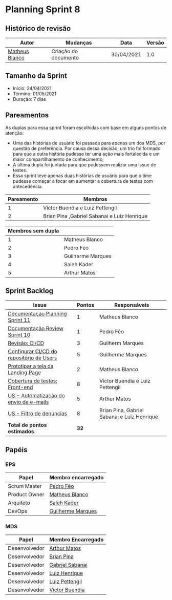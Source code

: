 # Planning Sprint 8

## Histórico de revisão

| Autor                                              | Mudanças             | Data       | Versão |
| -------------------------------------------------- | -------------------- | ---------- | ------ |
| [Matheus Blanco](https://github.com/MatheusBlanco) | Criação do documento | 30/04/2021 | 1.0    |

## Tamanho da Sprint

- Início: 24/04/2021
- Término: 01/05/2021
- Duração: 7 dias

## Pareamentos

As duplas para essa sprint foram escolhidas com base em alguns pontos de atenção:

- Uma das histórias de usuário foi passada para apenas um dos MDS, por questão de preferência. Por causa dessa decisão, um trio foi formado para que a outra história pudesse ter uma ação mais fortalecida e um maior compartilhamento de conhecimento;
- A última dupla foi juntada para que pudessem realizar uma issue de testes.
- Essa sprint teve apenas duas histórias de usuário para que o time pudesse começar a focar em aumentar a cobertura de testes com antecedência.

| Pareamento | Membros                                     |
| ---------- | ------------------------------------------- |
| 1          | Victor Buendia e Luiz Pettengil             |
| 2          | Brian Pina ,Gabriel Sabanai e Luiz Henrique |

| Membros sem dupla |                   |
| ----------------- | ----------------- |
| 1                 | Matheus Blanco    |
| 2                 | Pedro Féo         |
| 3                 | Guilherme Marques |
| 4                 | Saleh Kader       |
| 5                 | Arthur Matos      |

## Sprint Backlog

| Issue                                                                                               | Pontos | Responsáveis                                |
| --------------------------------------------------------------------------------------------------- | ------ | ------------------------------------------- |
| [Documentação Planning Sprint 11](https://github.com/fga-eps-mds/EPS-2020-2-G2/issues/188)          | 1      | Matheus Blanco                              |
| [Documentação Review Sprint 10](https://github.com/fga-eps-mds/EPS-2020-2-G2/issues/189)            | 1      | Pedro Féo                                   |
| [Revisão: CI/CD](https://github.com/fga-eps-mds/EPS-2020-2-G2/issues/185)                           | 3      | Guilherm Marques                            |
| [Configurar CI/CD do repositório de Users](https://github.com/fga-eps-mds/EPS-2020-2-G2/issues/186) | 5      | Guilherme Marques                           |
| [Prototipar a tela da Landing Page](https://github.com/fga-eps-mds/EPS-2020-2-G2/issues/187)        | 2      | Matheus Blanco                              |
| [Cobertura de testes: Front-end](https://github.com/fga-eps-mds/EPS-2020-2-G2/issues/183)           | 8      | Victor Buendia e Luiz Pettengil             |
| [US - Automatização do envio de e-mails](https://github.com/fga-eps-mds/EPS-2020-2-G2/issues/182)   | 5      | Arthur Matos                                |
| [US - Filtro de denúncias](https://github.com/fga-eps-mds/EPS-2020-2-G2/issues/181)                 | 8      | Brian Pina, Gabriel Sabanai e Luiz Henrique |
| **Total de pontos estimados**                                                                       | **32** |                                             |

## Papéis

### EPS

| Papel         | Membro encarregado                                  |
| ------------- | --------------------------------------------------- |
| Scrum Master  | [Pedro Féo](https://github.com/Phe0)                |
| Product Owner | [Matheus Blanco](https://github.com/MatheusBlanco)  |
| Arquiteto     | [Saleh Kader](https://github.com/devsalula)         |
| DevOps        | [Guilherme Marques](https://github.com/guilhesme23) |

### MDS

| Papel         | Membro Encarregado                                  |
| ------------- | --------------------------------------------------- |
| Desenvolvedor | [Arthur Matos](https://github.com/Arthur-Matos)     |
| Desenvolvedor | [Brian Pina](https://github.com/DLBrianPina)        |
| Desenvolvedor | [Gabriel Sabanai](https://github.com/Sabanai104)    |
| Desenvolvedor | [Luiz Henrique](https://github.com/luiz-herique)    |
| Desenvolvedor | [Luiz Pettengil](https://github.com/LuizPettengill) |
| Desenvolvedor | [Victor Buendia](https://github.com/Victor-Buendia) |
